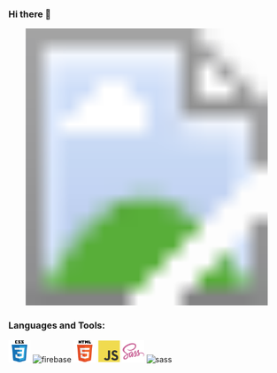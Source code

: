 ### Hi there 👋

<svg xmlns="http://www.w3.org/2000/svg" xmlns:xlink="http://www.w3.org/1999/xlink" width="500" height="500">
  <image xlink:href="https://azicode.pythonanywhere.com/static/screenshot.png" width="100%" height="100%"/>
</svg>

<h3 align="left">Languages and Tools:</h3>
<p align="left"> <a rel="noreferrer"> <img src="https://raw.githubusercontent.com/devicons/devicon/master/icons/css3/css3-original-wordmark.svg" alt="css3" width="40" height="40"/> </a> <a rel="noreferrer"> <img src="https://www.vectorlogo.zone/logos/firebase/firebase-icon.svg" alt="firebase" width="40" height="40"/> </a> <a rel="noreferrer"> <img src="https://raw.githubusercontent.com/devicons/devicon/master/icons/html5/html5-original-wordmark.svg" alt="html5" width="40" height="40"/> </a> <a rel="noreferrer"> <img src="https://raw.githubusercontent.com/devicons/devicon/master/icons/javascript/javascript-original.svg" alt="javascript" width="40" height="40"/> </a> <a  rel="noreferrer"> <img src="https://raw.githubusercontent.com/devicons/devicon/master/icons/sass/sass-original.svg" alt="sass" width="40" height="40"/> </a> <a  rel="noreferrer"> <img src="https://azicode.pythonanywhere.com/static/pythone/output.svg" alt="sass" width="40" height="40"/> </a> </p>
